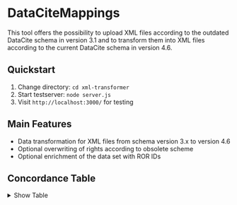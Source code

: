 # DataCiteMappings
 This tool offers the possibility to upload XML files according to the outdated DataCite schema in version 3.1 and to transform them into XML files according to the current DataCite schema in version 4.6.
## Quickstart
1. Change directory: `cd xml-transformer`
2. Start testserver: `node server.js`
3. Visit `http://localhost:3000/` for testing

## Main Features
- Data transformation for XML files from schema version 3.x to version 4.6
- Optional overwriting of rights according to obsolete scheme
- Optional enrichment of the data set with ROR IDs

## Concordance Table
<details>
<summary>Show Table</summary>
| **Datacite 3.1** | **Obligation 3.1** | **DataCite 4.6** | **Obligation 4.6** | **note** |
|---|---|---|---|---|
| resource |  | resource |  | Root |
| identifier | M | identifier | M |  |
| identifier=identifierType | M | identifier=identifierType | M |  |
| creators |  | creators |  |  |
| creators>creator | M | creators>creator | M |  |
| creators>creator>creatorName | M | creators>creator>creatorName | M | The personal name format should<br>be: family, given.  |
| / |  | creators>creator>creatorName=nameType |  | cannot be mapped, because information is not given in 3.1  |
| / |  | creators>creator>creatorName=xml:lang |  | cannot be mapped, because information is not given in 3.1 |
|  |  | creators>creator>givenName |  | not mandatory, but could be filled with second part of contributorName. But only for contributor Persons. Since it is not possible, to determine weather nam belongs to a person or organisation in 3.1, this will not be mapped. |
|  |  | creators>creator>familyName |  | not mandatory, but could be filled with second part of contributorName. But only for contributor Persons. Since it is not possible, to determine weather nam belongs to a person or organisation in 3.1, this will not be mapped. |
| creators>creator>nameIdentifier |  | creators>creator>nameIdentifier |  |  |
| creators>creator>nameIdentifier=nameIdentiferScheme | mandatory, if nameIdentifier is given | creators>creator>nameIdentifier=nameIdentiferScheme |  | mandatory, if nameIdentifier is specified |
| creators>creator>nameIdentifier=schemeURI |  | creators>creator>nameIdentifier=schemeURI |  |  |
| creators>creator>affiliation |  | creators>creator>affiliation |  |  |
| / |  | creators>creator>affiliation=affiliationIdentifer |  | cannot be mapped, because information is not given in 3.1 |
| / |  | creators>creator>affiliation=affiliationIdentiferScheme |  | cannot be mapped, because information is not given in 3.1 |
| / |  | creators>creator>affiliation=schemeURI |  | cannot be mapped, because information is not given in 3.1 |
| titles |  | titles |  |  |
| titles>title | M | titles>title | M |  |
| titles>title=titleType |  | titles>title=titleType |  |  |
| titles>title=xml:lang |  | titles>title=xml:lang |  |  |
| publisher | M | publisher | M |  |
| / |  | publisher=publisherIdentifier |  | could be mapped with constant, if publisher is always GFZ Dataservices |
| / |  | publisher=publisherIdentifierScheme | mandatory, if publisherIdentifier is used | could be mapped with constant, if publisher is always GFZ Dataservices |
| / |  | publisher=schemeURI |  | could be mapped with constant, if publisher is always GFZ Dataservices |
| / |  | publisher=xml:lang |  | probably always en? |
| publicationYear | M | publicationYear | M |  |
| subjects |  | subjects |  |  |
| subjects>subject | R | subjects>subject |  |  |
| subjects>subject=subjectScheme |  | subjects>subject=subjectScheme |  |  |
| subjects>subject>schemeURI |  | subjects>subject>schemeURI |  |  |
| / |  | subjects>subject=valueURI |  | cannot be mapped, because information is not given in 3.1 |
| / |  | subjects>subject=classificationCode |  | cannot be mapped, because information is not given in 3.1 |
| subjects>subject>xml:lang |  | subjects>subject>xml:lang |  |  |
| contributors |  | contributors |  |  |
| contributors>contributor | R | contributors>contributor | R |  |
| contributors>contributor=contributorType | If Contributor is used, then contributorType is mandatory. | contributors>contributor=contributorType | If Contributor is used, then contributorType is mandatory. |  |
| contributors>contributor>contributorName | If Contributor is used, then contributorName is mandatory. | contributors>contributor>contributorName | If Contributor is used, then contributorName is mandatory. |  |
|  |  | contributors>contributor>contributorName=nameType |  | cannot be mapped, because information is not given in 3.1 |
|  |  | contributors>contributor>contributorName=xml:lang |  | cannot be mapped, because information is not given in 3.1 |
|  |  | contributors>contributor>givenName |  | not mandatory, but could be filled with second part of contributorName. But only for contributor Persons. Since it is not possible, to determine weather nam belongs to a person or organisation in 3.1, this will not be mapped. |
|  |  | contributors>contributor>familyName |  | not mandatory, but could be filled with second part of contributorName. But only for contributor Persons. Since it is not possible, to determine weather nam belongs to a person or organisation in 3.1, this will not be mapped. |
| contributors>contributor>nameIdentifier |  | contributors>contributor>nameIdentifier |  |  |
| contributors>contributor>nameIdentifier=nameIdentifierScheme | If nameIdentifier is used, nameIdentifierScheme is mandatory. | contributors>contributor>nameIdentifier=nameIdentifierScheme | If nameIdentifier is used, nameIdentifierScheme is mandatory. |  |
| contributors>contributor>nameIdentifier=schemeURI |  | contributors>contributor>nameIdentifier=schemeURI |  |  |
| contributors>contributor>affiliation |  | contributors>contributor>affiliation |  |  |
| / |  | contributors>contributor>affiliation=affiliationIdentifier |  | cannot be mapped, because information is not given in 3.1 |
| / |  | contributors>contributor>affiliation=affiliationIdentifierScheme | If affiliationIdentifier is used, affiliationIdentifierScheme is mandatory. | cannot be mapped, because information is not given in 3.1 |
| / |  | contributors>contributor>affiliation=schemeURI |  | cannot be mapped, because information is not given in 3.1 |
| dates |  | dates |  |  |
| dates>date | R | dates>date | R |  |
| dates>date=dateType | If Date is used, dateType is mandatory. | dates>date=dateType | If Date is used, dateType is mandatory. |  |
| / |  | dates>date=dateInformation |  | cannot be mapped, because information is not given in 3.1 |
| language | O | language | O |  |
| resourceType | R | resourceType | M | became mandatory with version 4.0. will be filled with "Dataset" if resourceType not given in 3.1 |
| resourceType=resourceTypeGeneral | If ResourceType is used,<br>resourceTypeGeneral is<br>mandatory. | resourceType=resourceTypeGeneral | M | occurence 1 (mandatory) since scheme version 4.0,will be set to "Dataset", if not given in 3.1 |
| alternateIdentifiers | O | alternateIdentifiers | O |  |
| alternateIdentifiers>alternateIdentifier | O | alternateIdentifiers>alternateIdentifier | O |  |
| alternateIdentifiers>alternateIdentifier=alternateIdentifierType | If AlternateIdentifier is used,<br>alternateIdentifierType is<br>mandatory | alternateIdentifiers>alternateIdentifier=alternateIdentifierType | If alternateIdentifier is used, alternateIdentifierType is mandatory. |  |
| relatedIdentifiers |  | relatedIdentifiers |  |  |
| relatedIdentifiers>relatedIdentifier | R | relatedIdentifiers>relatedIdentifier | R |  |
| / |  | relatedIdentifiers>relatedIdentifier=resourceTypeGeneral |  | optional attribute since 4.1, cannot be mapped, because information is not given in 3.1 |
| relatedIdentifiers>relatedIdentifier=relatedIdentifierType | If RelatedIdentifier is used,<br>relatedIdentifierType is<br>mandatory. | relatedIdentifiers>relatedIdentifier=relatedIdentifierType | If relatedIdentifier is used, relatedIdentifierType is mandatory. |  |
| relatedIdentifiers>relatedIdentifier=relationType | If RelatedIdentifier is used,<br>relationType is mandatory. | relatedIdentifiers>relatedIdentifier=relationType | If RelatedIdentifier is used, relationType is mandatory. |  |
| relatedIdentifiers>relatedIdentifier=relatedMetadataScheme |  | relatedIdentifiers>relatedIdentifier=relatedMetadataScheme |  |  |
| relatedIdentifiers>relatedIdentifier=schemeURI |  | relatedIdentifiers>relatedIdentifier=schemeURI |  |  |
| relatedIdentifiers>relatedIdentifier=schemeType |  | relatedIdentifiers>relatedIdentifier=schemeType |  |  |
| sizes |  | sizes |  |  |
| sizes>size | O | sizes>size | O |  |
| formats |  | formats |  |  |
| formats>format | O | formats>format | O |  |
| version | O | version | O |  |
| rightsList |  | rightsList |  |  |
| rightsList>rights | O | rightsList>rights | O | Free text in both scheme versions |
| rightsList>rights=rightsURI |  | rightsList>rights=rightsURI |  |  |
| / |  | rightsList>rights=rightsIdentifier |  | cannot be mapped, because information is not given in 3.1 |
| / |  | rightsList>rights=rightsIdentifierScheme |  | cannot be mapped, because information is not given in 3.1 |
| / |  | rightsList>rights=schemeURI |  | cannot be mapped, because information is not given in 3.1 |
| / |  | rightsList>rights=xml:lang |  | cannot be mapped, because information is not given in 3.1 (might always be en?) |
| descriptions |  | descriptions |  |  |
| descriptions>description | R | descriptions>description | R |  |
| descriptions>description=descriptionType | If Description is used,<br>descriptionType is mandatory. | descriptions>description=descriptionType | If Description is used, descriptionType is mandatory. |  |
| descriptions>description=xml:lang |  | descriptions>description=xml:lang |  |  |
| descriptions>description>br |  | descriptions>description>br |  |  |
| geoLocations |  | geoLocations |  |  |
| geoLocations>geoLocation | R | geoLocations>geoLocation | R |  |
| geoLocations>geoLocation>geoLocationPoint |  | geoLocations>geoLocation>geoLocationPoint |  |  |
| geoLocationPoint substring after whitespace |  | geoLocations>geoLocation>geoLocationPoint>pointLongitude | If geoLocationPoint is used, pointLongitude is mandatory. | geoLocationPoint substring after whitespace |
| geoLocationPoint substring before whitespace |  | geoLocations>geoLocation>geoLocationPoint>pointLatitude | If geoLocationPoint is used, pointLatitude is mandatory. | geoLocationPoint substring after whitespace |
| geoLocations>geoLocation>geoLocationBox |  | geoLocations>geoLocation>geoLocationBox |  |  |
| substring of geoLocationBox |  | geoLocations>geoLocation>geoLocationBox>westBoundLongitude | If geoLocationBox is used, westBoundLongitude is mandatory |  |
| substring of geoLocationBox |  | geoLocations>geoLocation>geoLocationBox>eastBoundLongitude | If geoLocationBox is used, eastBoundLongitude is mandatory |  |
| substring of geoLocationBox |  | geoLocations>geoLocation>geoLocationBox>southBoundLatitude | If geoLocationBox is used, southBoundLatitude is mandatory |  |
| substring of geoLocationBox |  | geoLocations>geoLocation>geoLocationBox>northBoundLatitude | If geoLocationBox is used, northBoundLatitude is mandatory |  |
| geoLocations>geoLocation>geoLocationPlace |  | geoLocations>geoLocation>geoLocationPlace |  |  |
| / |  | geoLocations>geoLocation>geoLocationPolygon |  | cannot be mapped, because information is not given in 3.1 |
| / |  | geoLocations>geoLocation>geoLocationPolygon>PolygonPoint |  | cannot be mapped, because information is not given in 3.1 |
| / |  | geoLocations>geoLocation>geoLocationPolygon>PolygonPoint>pointLongitude |  | cannot be mapped, because information is not given in 3.1 |
| / |  | geoLocations>geoLocation>geoLocationPolygon>PolygonPoint>pointLatitude |  | cannot be mapped, because information is not given in 3.1 |
| / |  | geoLocations>geoLocation>geoLocationPolygon>inPolygonPoint |  | cannot be mapped, because information is not given in 3.1 |
| / |  | geoLocations>geoLocation>geoLocationPolygon>inPolygonPoint>pointLongitude |  | cannot be mapped, because information is not given in 3.1 |
| / |  | geoLocations>geoLocation>geoLocationPolygon>inPolygonPoint>pointLatitude |  | cannot be mapped, because information is not given in 3.1 |
|  |  | fundingReferences |  |  |
|  |  | fundingReferences>fundingReference | O |  |
| contributorName IF contributorType="Funder" |  | fundingReferences>fundingReference>funderName | If FundingReference is used, then funderName is mandatory. | Contributor with contributorType "Funder" |
| contributors>contributor>nameIdentifier IF  contributorType="Funder" |  | fundingReferences>fundingReference>funderIdentifier |  | contributor>nameIdentifier IF Type ist Funder |
| contributors>contributor>nameIdentifier=nameIdentifierType IF contributorType="Funder" |  | fundingReferences>fundingReference>funderIdentifier=funderIdentifierType | If funderIdentifier is used, funderIdentifierType is mandatory. | for contributor with tpye "Funder, mapping value of nameIdentifierScheme to contolled List for funderIdentifierType in 4.6; i.e. ORCID is not in the controlled list, so it is mapped to "Other" |
| contributors>contributor>nameIdentifier=schemeURI IF contributorType="Funder" |  | fundingReferences>fundingReference>funderIdentifier=schemeURI |  |  IF Type is Funder |
| / |  | fundingReferences>fundingReference>awardNumber |  | cannot be mapped, because information is not given in 3.1 |
| / |  | fundingReferences>fundingReference>awardNumber=awardURI |  | cannot be mapped, because information is not given in 3.1 |
| / |  | fundingReferences>fundingReference>awardTitle |  | cannot be mapped, because information is not given in 3.1 |
| / |  | relatedItems |  | cannot be mapped, because information is not given in 3.1 |
| / |  | relatedItems>relatedItem | O | cannot be mapped, because information is not given in 3.1 |
| / |  | relatedItems>relatedItem=relatedItemType |  | cannot be mapped, because information is not given in 3.1 |
| / |  | relatedItems>relatedItem=relationType |  | cannot be mapped, because information is not given in 3.1 |
| / |  | relatedItems>relatedItem>relatedItemIdentifier |  | cannot be mapped, because information is not given in 3.1 |
| / |  | relatedItems>relatedItem>creators |  | cannot be mapped, because information is not given in 3.1 |
| / |  | … |  | cannot be mapped, because information is not given in 3.1 |
| / |  | relatedItems>relatedItem>titles |  | cannot be mapped, because information is not given in 3.1 |
| / |  | …. |  | cannot be mapped, because information is not given in 3.1 |
| / |  | relatedItems>relatedItem>publicationYear |  | cannot be mapped, because information is not given in 3.1 |
| / |  | relatedItems>relatedItem>volume |  | cannot be mapped, because information is not given in 3.1 |
| / |  | … |  | cannot be mapped, because information is not given in 3.1 |
| / |  | relatedItems>relatedItem>issue |  | cannot be mapped, because information is not given in 3.1 |
| / |  | relatedItems>relatedItem>number |  | cannot be mapped, because information is not given in 3.1 |
| / |  | … |  | cannot be mapped, because information is not given in 3.1 |
| / |  | relatedItems>relatedItem>firstPage |  | cannot be mapped, because information is not given in 3.1 |
| / |  | relatedItems>relatedItem>lastPage |  | cannot be mapped, because information is not given in 3.1 |
| / |  | relatedItems>relatedItem>publisher |  | cannot be mapped, because information is not given in 3.1 |
| / |  | … |  | cannot be mapped, because information is not given in 3.1 |
| / |  | relatedItems>relatedItem>edition |  | cannot be mapped, because information is not given in 3.1 |
| / |  | … |  | cannot be mapped, because information is not given in 3.1 |
| / |  | relatedItems>relatedItem>contributors |  | cannot be mapped, because information is not given in 3.1 |
</details>